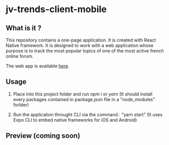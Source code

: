 # jv-trends-client-mobile

## What is it ?

This repository contains a one-page application. It is created with React Native framework. It is designed to work with a web application whose purpose is to track the most popular topics of one of the most active french online forum.

The web app is available [here](https://github.com/BMatthai/jv-trends-server).

## Usage

1. Place into this project folder and run *npm i* or *yarn* (It should install every packages contained in package.json file in a "node_modules" forlder)

2. Run the application throught CLI via the command : "yarn start" (It uses Expo CLI to embed native frameworks for iOS and Android)

## Preview (coming soon)

